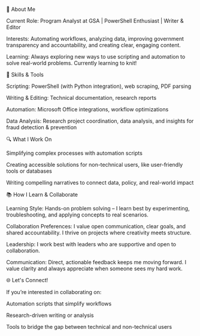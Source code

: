 🌟 About Me

Current Role: Program Analyst at GSA | PowerShell Enthusiast | Writer & Editor

Interests: Automating workflows, analyzing data, improving government transparency and accountability, and creating clear, engaging content.

Learning: Always exploring new ways to use scripting and automation to solve real-world problems. Currently learning to knit!

🔧 Skills & Tools

Scripting: PowerShell (with Python integration), web scraping, PDF parsing

Writing & Editing: Technical documentation, research reports

Automation: Microsoft Office integrations, workflow optimizations

Data Analysis: Research project coordination, data analysis, and insights for fraud detection & prevention

🔍 What I Work On

Simplifying complex processes with automation scripts

Creating accessible solutions for non-technical users, like user-friendly tools or databases

Writing compelling narratives to connect data, policy, and real-world impact

📚 How I Learn & Collaborate

Learning Style: Hands-on problem solving – I learn best by experimenting, troubleshooting, and applying concepts to real scenarios.

Collaboration Preferences: I value open communication, clear goals, and shared accountability. I thrive on projects where creativity meets structure.

Leadership: I work best with leaders who are supportive and open to collaboration.

Communication: Direct, actionable feedback keeps me moving forward. I value clarity and always appreciate when someone sees my hard work.

🌐 Let's Connect!

If you’re interested in collaborating on:

Automation scripts that simplify workflows

Research-driven writing or analysis

Tools to bridge the gap between technical and non-technical users
